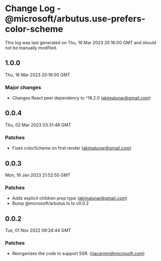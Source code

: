 # Change Log - @microsoft/arbutus.use-prefers-color-scheme

This log was last generated on Thu, 16 Mar 2023 20:16:00 GMT and should not be manually modified.

<!-- Start content -->

## 1.0.0

Thu, 16 Mar 2023 20:16:00 GMT

### Major changes

- Changes React peer dependency to ^18.2.0 (akimalunar@gmail.com)

## 0.0.4

Thu, 02 Mar 2023 03:31:48 GMT

### Patches

- Fixes colorScheme on first render (akimalunar@gmail.com)

## 0.0.3

Mon, 16 Jan 2023 21:52:50 GMT

### Patches

- Adds explicit children prop type (akimalunar@gmail.com)
- Bump @microsoft/arbutus.ts to v0.0.2

## 0.0.2

Tue, 01 Nov 2022 09:24:44 GMT

### Patches

- Reorganizes the code to support SSR. (riacarmin@microsoft.com)

